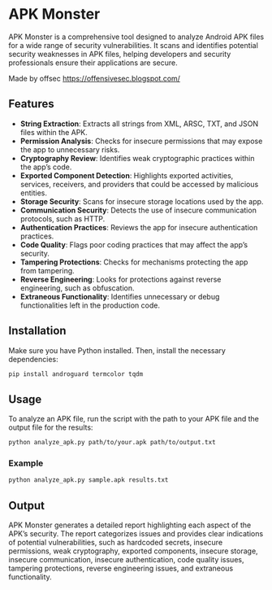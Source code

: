 # APK Monster

APK Monster is a comprehensive tool designed to analyze Android APK files for a wide range of security vulnerabilities. It scans and identifies potential security weaknesses in APK files, helping developers and security professionals ensure their applications are secure.

Made by offsec https://offensivesec.blogspot.com/

## Features

- **String Extraction**: Extracts all strings from XML, ARSC, TXT, and JSON files within the APK.
- **Permission Analysis**: Checks for insecure permissions that may expose the app to unnecessary risks.
- **Cryptography Review**: Identifies weak cryptographic practices within the app’s code.
- **Exported Component Detection**: Highlights exported activities, services, receivers, and providers that could be accessed by malicious entities.
- **Storage Security**: Scans for insecure storage locations used by the app.
- **Communication Security**: Detects the use of insecure communication protocols, such as HTTP.
- **Authentication Practices**: Reviews the app for insecure authentication practices.
- **Code Quality**: Flags poor coding practices that may affect the app’s security.
- **Tampering Protections**: Checks for mechanisms protecting the app from tampering.
- **Reverse Engineering**: Looks for protections against reverse engineering, such as obfuscation.
- **Extraneous Functionality**: Identifies unnecessary or debug functionalities left in the production code.

## Installation

Make sure you have Python installed. Then, install the necessary dependencies:

```sh
pip install androguard termcolor tqdm
```

## Usage

To analyze an APK file, run the script with the path to your APK file and the output file for the results:

```sh
python analyze_apk.py path/to/your.apk path/to/output.txt
```

### Example

```sh
python analyze_apk.py sample.apk results.txt
```

## Output

APK Monster generates a detailed report highlighting each aspect of the APK’s security. The report categorizes issues and provides clear indications of potential vulnerabilities, such as hardcoded secrets, insecure permissions, weak cryptography, exported components, insecure storage, insecure communication, insecure authentication, code quality issues, tampering protections, reverse engineering issues, and extraneous functionality.


